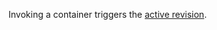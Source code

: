 Invoking a container triggers the [active revision](../../serverless-containers/concepts/container.md#revision).